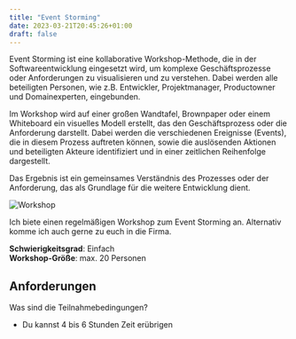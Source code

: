 ```yaml
---
title: "Event Storming"
date: 2023-03-21T20:45:26+01:00
draft: false
---
```


Event Storming ist eine kollaborative Workshop-Methode, die in der Softwareentwicklung eingesetzt wird, um komplexe 
Geschäftsprozesse oder Anforderungen zu visualisieren und zu verstehen. Dabei werden alle beteiligten Personen, 
wie z.B. Entwickler, Projektmanager, Productowner und Domainexperten, eingebunden. 

Im Workshop wird auf einer großen Wandtafel, Brownpaper oder einem Whiteboard ein visuelles Modell erstellt, das den 
Geschäftsprozess oder die Anforderung darstellt. Dabei werden die verschiedenen Ereignisse (Events), die in diesem 
Prozess auftreten können, sowie die auslösenden Aktionen und beteiligten Akteure identifiziert und in einer zeitlichen 
Reihenfolge dargestellt. 

Das Ergebnis ist ein gemeinsames Verständnis des Prozesses oder der Anforderung, das als Grundlage für die weitere 
Entwicklung dient.

![Workshop](/workshop/event_storming.png)

Ich biete einen regelmäßigen Workshop zum Event Storming an. Alternativ komme ich auch gerne zu euch in die Firma.

**Schwierigkeitsgrad**: Einfach  
**Workshop-Größe**: max. 20 Personen

## Anforderungen
Was sind die Teilnahmebedingungen?
* Du kannst 4 bis 6 Stunden Zeit erübrigen